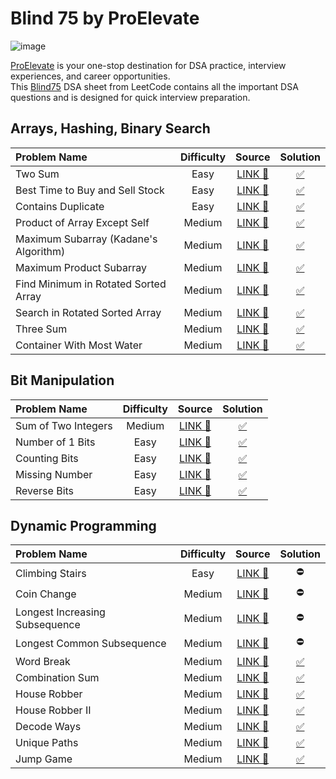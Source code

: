 # Blind 75 by ProElevate

![image](https://www.proelevate.in/assets/Common/Logo.svg)

[ProElevate](https://www.proelevate.in/) is your one-stop destination for DSA practice, interview experiences, and career opportunities. <br>
This [Blind75](https://www.proelevate.in/dsa-practice/leetcode-blind-75) DSA sheet from LeetCode contains all the important DSA questions and is designed for quick interview preparation. <br>

## Arrays, Hashing, Binary Search

| Problem Name                        | Difficulty | Source                                                                                       | Solution |
|:-------------------------------------|:------------:|:----------------------------------------------------------------------------------------------:|:----------:|
| Two Sum                             | Easy       | [LINK 🔗 ](https://leetcode.com/problems/two-sum/)                                               | [✅](https://github.com/arindal1/Blind75-ProElevate/blob/main/1%20-%20array%2C%20hashing%2C%20binary%20search/1.TwoSum.cpp)        |
| Best Time to Buy and Sell Stock     | Easy       | [LINK 🔗 ](https://leetcode.com/problems/best-time-to-buy-and-sell-stock/)                       | [✅](https://github.com/arindal1/Blind75-ProElevate/blob/main/1%20-%20array%2C%20hashing%2C%20binary%20search/2.BestTimeToBuyAndSellStock.cpp)         |
| Contains Duplicate                  | Easy       | [LINK 🔗 ](https://leetcode.com/problems/contains-duplicate/)                                    | [✅](https://github.com/arindal1/Blind75-ProElevate/blob/main/1%20-%20array%2C%20hashing%2C%20binary%20search/3.ContainsDuplicate.cpp)         |
| Product of Array Except Self        | Medium     | [LINK 🔗 ](https://leetcode.com/problems/product-of-array-except-self/)                          | [✅](https://github.com/arindal1/Blind75-ProElevate/blob/main/1%20-%20array%2C%20hashing%2C%20binary%20search/4.ProductOfArrayExceptSelf.cpp)         |
| Maximum Subarray (Kadane's Algorithm) | Medium     | [LINK 🔗 ](https://leetcode.com/problems/maximum-subarray/)                                      | [✅](https://github.com/arindal1/Blind75-ProElevate/blob/main/1%20-%20array%2C%20hashing%2C%20binary%20search/5.MaximumSubarray.cpp)         |
| Maximum Product Subarray            | Medium     | [LINK 🔗 ](https://leetcode.com/problems/maximum-product-subarray/)                              | [✅](https://github.com/arindal1/Blind75-ProElevate/blob/main/1%20-%20array%2C%20hashing%2C%20binary%20search/6.MaximumProductSubarray.cpp)         |
| Find Minimum in Rotated Sorted Array | Medium     | [LINK 🔗 ](https://leetcode.com/problems/find-minimum-in-rotated-sorted-array/)                  | [✅](https://github.com/arindal1/Blind75-ProElevate/blob/main/1%20-%20array%2C%20hashing%2C%20binary%20search/7.FindMinimumInRotatedSortedArray.cpp)         |
| Search in Rotated Sorted Array      | Medium     | [LINK 🔗 ](https://leetcode.com/problems/search-in-rotated-sorted-array/)                        | [✅](https://github.com/arindal1/Blind75-ProElevate/blob/main/1%20-%20array%2C%20hashing%2C%20binary%20search/8.SearchInRotatedSortedArray.cpp)         |
| Three Sum                           | Medium     | [LINK 🔗 ](https://leetcode.com/problems/3sum/)                                                  | [✅](https://github.com/arindal1/Blind75-ProElevate/blob/main/1%20-%20array%2C%20hashing%2C%20binary%20search/9.ThreeSum.cpp)         |
| Container With Most Water           | Medium     | [LINK 🔗 ](https://leetcode.com/problems/container-with-most-water/description/)                 | [✅](https://github.com/arindal1/Blind75-ProElevate/blob/main/1%20-%20array%2C%20hashing%2C%20binary%20search/10.ContainerWithMostWater.cpp)         |

## Bit Manipulation

| Problem Name                        | Difficulty | Source                                                                                       | Solution |
|:-------------------------------------|:------------:|:----------------------------------------------------------------------------------------------:|:----------:|
| Sum of Two Integers                 | Medium     | [LINK 🔗 ](https://leetcode.com/problems/sum-of-two-integers/)                                   | [✅](https://github.com/arindal1/Blind75-ProElevate/blob/main/2%20-%20bit%20manipulation/1.SumOfTwoIntegers.cpp)         |
| Number of 1 Bits                    | Easy       | [LINK 🔗 ](https://leetcode.com/problems/number-of-1-bits/description/)                          | [✅](https://github.com/arindal1/Blind75-ProElevate/blob/main/2%20-%20bit%20manipulation/2.NumberOf1Bits.cpp)         |
| Counting Bits                       | Easy       | [LINK 🔗 ](https://leetcode.com/problems/counting-bits/)                                         | [✅](https://github.com/arindal1/Blind75-ProElevate/blob/main/2%20-%20bit%20manipulation/3.CountingBits.cpp)         |
| Missing Number                      | Easy       | [LINK 🔗 ](https://leetcode.com/problems/missing-number/)                                        | [✅](https://github.com/arindal1/Blind75-ProElevate/blob/main/2%20-%20bit%20manipulation/4.MissingNumber.cpp)         |
| Reverse Bits                        | Easy       | [LINK 🔗 ](https://leetcode.com/problems/reverse-bits/description/)                              | [✅](https://github.com/arindal1/Blind75-ProElevate/blob/main/2%20-%20bit%20manipulation/5.ReverseBits.cpp)         |

## Dynamic Programming

| Problem Name                    | Difficulty | Source                                                                                      | Solution |
|:-------------------------------------|:------------:|:----------------------------------------------------------------------------------------------:|:----------:|
| Climbing Stairs                 | Easy       | [LINK 🔗](https://leetcode.com/problems/climbing-stairs/)                                      | ⛔        |
| Coin Change                     | Medium     | [LINK 🔗](https://leetcode.com/problems/coin-change/)                                          | ⛔        |
| Longest Increasing Subsequence  | Medium     | [LINK 🔗](https://leetcode.com/problems/longest-increasing-subsequence/description/)           | ⛔        |
| Longest Common Subsequence      | Medium     | [LINK 🔗](https://leetcode.com/problems/longest-common-subsequence/)                           | ⛔        |
| Word Break                      | Medium     | [LINK 🔗](https://leetcode.com/problems/word-break/)                                           | [✅](https://github.com/arindal1/Blind75-ProElevate/blob/main/3%20-%20dynamic%20programming/5.WordBreak.cpp)         |
| Combination Sum                 | Medium     | [LINK 🔗](https://leetcode.com/problems/combination-sum-iii/description/)                      | [✅](https://github.com/arindal1/Blind75-ProElevate/blob/main/3%20-%20dynamic%20programming/6.CombinationalSum.cpp)         |
| House Robber                    | Medium     | [LINK 🔗](https://leetcode.com/problems/house-robber/description/)                             | [✅](https://github.com/arindal1/Blind75-ProElevate/blob/main/3%20-%20dynamic%20programming/7.HouseRobber.cpp)         |
| House Robber II                 | Medium     | [LINK 🔗](https://leetcode.com/problems/house-robber-ii/description/)                          | [✅](https://github.com/arindal1/Blind75-ProElevate/blob/main/3%20-%20dynamic%20programming/8.HouseRobberII.cpp)         |
| Decode Ways                     | Medium     | [LINK 🔗](https://leetcode.com/problems/decode-ways/)                                          | [✅](https://github.com/arindal1/Blind75-ProElevate/blob/main/3%20-%20dynamic%20programming/9.DecodeWays.cpp)         |
| Unique Paths                    | Medium     | [LINK 🔗](https://leetcode.com/problems/unique-paths/description/)                             | [✅](https://github.com/arindal1/Blind75-ProElevate/blob/main/3%20-%20dynamic%20programming/10.UniquePaths.cpp)         |
| Jump Game                       | Medium     | [LINK 🔗](https://leetcode.com/problems/jump-game/description/)                                | [✅](https://github.com/arindal1/Blind75-ProElevate/blob/main/3%20-%20dynamic%20programming/11.JumpGame.cpp)         |


